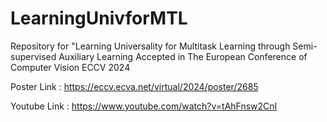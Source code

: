 # LearningUnivforMTL
Repository for "Learning Universality for Multitask Learning through Semi-supervised Auxiliary Learning 
Accepted in The European Conference of Computer Vision ECCV 2024

Poster Link : https://eccv.ecva.net/virtual/2024/poster/2685

Youtube Link : https://www.youtube.com/watch?v=tAhFnsw2CnI
